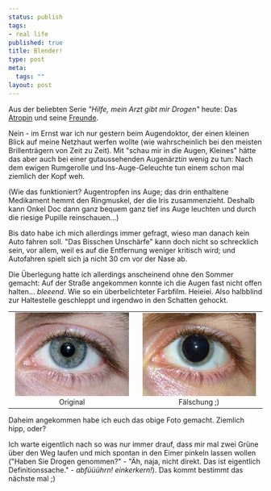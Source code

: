 ```yaml
--- 
status: publish
tags: 
- real life
published: true
title: Blender!
type: post
meta: 
  tags: ""
layout: post
---
```

Aus der beliebten Serie <em>"Hilfe, mein Arzt gibt mir Drogen"</em> heute: Das <a href="http://de.wikipedia.org/wiki/Atropin">Atropin</a> und seine <a href="http://de.wikipedia.org/wiki/Mydriatikum">Freunde</a>.

Nein - im Ernst war ich nur gestern beim Augendoktor, der einen kleinen Blick auf meine Netzhaut werfen wollte (wie wahrscheinlich bei den meisten Brillenträgern von Zeit zu Zeit). Mit "schau mir in die Augen, Kleines" hätte das aber auch bei einer gutaussehenden Augenärzt<em>in</em> wenig zu tun: Nach dem ewigen Rumgerolle und Ins-Auge-Geleuchte tun einem schon mal ziemlich der Kopf weh.

(Wie das funktioniert? Augentropfen ins Auge; das drin enthaltene Medikament hemmt den Ringmuskel, der die Iris zusammenzieht. Deshalb kann Onkel Doc dann ganz bequem ganz tief ins Auge leuchten und durch die riesige Pupille reinschauen...)

Bis dato habe ich mich allerdings immer gefragt, wieso man danach kein Auto fahren soll. "Das Bisschen Unschärfe" kann doch nicht so schrecklich sein, vor allem, weil es auf die Entfernung weniger kritisch wird; und Autofahren spielt sich ja nicht 30 cm vor der Nase ab.

Die Überlegung hatte ich allerdings anscheinend ohne den Sommer gemacht: Auf der Straße angekommen konnte ich die Augen fast nicht offen halten... *bleeend*. Wie so ein überbelichteter Farbfilm. Heieiei. Also halbblind zur Haltestelle geschleppt und irgendwo in den Schatten gehockt.

<table width="100%" border="0">
<tr>
<td width="50%" valign="middle" align="center" class="centered"><img src='/media/wp/050804eye.jpg' alt='Auge, normal' class="centered" />Original</td>
<td width="50%" valign="middle" align="center" class="centered"><img src='/media/wp/050804eye2.jpg' alt='Auge, gestern' class="centered" />Fälschung ;)</td>
</tr>
</table>

Daheim angekommen habe ich euch das obige Foto gemacht. Ziemlich hipp, oder?

Ich warte eigentlich nach so was nur immer drauf, dass mir mal zwei Grüne über den Weg laufen und mich spontan in den Eimer pinkeln lassen wollen ("Haben Sie Drogen genommen?" - "Äh,  naja, nicht direkt. Das ist eigentlich Definitionssache." - *abfüüührn! einkerkern!*). Das kommt bestimmt das nächste mal ;)
